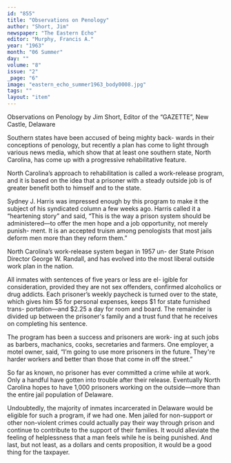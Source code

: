 ```yaml
---
id: "855"
title: "Observations on Penology"
author: "Short, Jim"
newspaper: "The Eastern Echo"
editor: "Murphy, Francis A."
year: "1963"
month: "06 Summer"
day: ""
volume: "8"
issue: "2"
_page: "6"
image: "eastern_echo_summer1963_body0008.jpg"
tags: ""
layout: "item"
---
```

Observations on Penology
by Jim Short, Editor of the “GAZETTE”, New Castle, Delaware

Southern states have been accused of being mighty back-
wards in their conceptions of penology, but recently a plan
has come to light through various news media, which show
that at least one southern state, North Carolina, has come
up with a progressive rehabilitative feature.

North Carolina’s approach to rehabilitation is called a
work-release program, and it is based on the idea that a
prisoner with a steady outside job is of greater benefit both
to himself and to the state.

Sydney J. Harris was impressed enough by this program
to make it the subject of his syndicated column a few weeks
ago. Harris called it a “heartening story” and said, “This
is the way a prison system should be administered—to offer
the men hope and a job opportunity, not merely punish-
ment. It is an accepted truism among penologists that most
jails deform men more than they reform them.”

North Carolina’s work-release system began in 1957 un-
der State Prison Director George W. Randall, and has
evolved into the most liberal outside work plan in the
nation.

All inmates with sentences of five years or less are el-
igible for consideration, provided they are not sex offenders,
confirmed alcoholics or drug addicts. Each prisoner’s
weekly paycheck is turned over to the state, which gives him
$5 for personal expenses, keeps $1 for state furnished trans-
portation—and $2.25 a day for room and board. The
remainder is divided up between the prisoner's family and
a trust fund that he receives on completing his sentence.

The program has been a success and prisoners are work-
ing at such jobs as barbers, machanics, cooks, secretaries
and farmers. One employer, a motel owner, said, “I’m going
to use more prisoners in the future. They're harder workers
and better than those that come in off the street.”

So far as known, no prisoner has ever committed a crime
while at work. Only a handful have gotten into trouble
after their release. Eventually North Carolina hopes to
have 1,000 prisoners working on the outside—more than
the entire jail population of Delaware.

Undoubtedly, the majority of inmates incarcerated in
Delaware would be eligible for such a program, if we had
one. Men jailed for non-support or other non-violent
crimes could actually pay their way through prison and
continue to contribute to the support of their families. It
would alleviate the feeling of helplessness that a man feels
while he is being punished. And last, but not least, as a
dollars and cents proposition, it would be a good thing for
the taxpayer.
